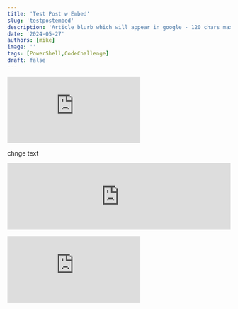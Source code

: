 ```yaml
---
title: 'Test Post w Embed'
slug: 'testpostembed'
description: 'Article blurb which will appear in google - 120 chars max'
date: '2024-05-27'
authors: [mike]
image: ''
tags: [PowerShell,CodeChallenge]
draft: false
---
```




<p><iframe src="https://www.youtube.com/embed/NpEaa2P7qZI" loading="lazy" frameborder="0" allowfullscreen></iframe></p>


chnge text

<script src="https://meiro-prod.fra1.digitaloceanspaces.com/iframeResizer.min.js"></script>
<iframe id="meiro_8081374" src="https://go.meiro.cc/8081374" width="100%" frameborder="0"></iframe>
<script>
  iFrameResize({
    checkOrigin: false,
    heightCalculationMethod: 'grow',
  }, '#meiro_8081374');
</script>


<p><iframe src="https://go.meiro.cc/8081374" loading="lazy" frameborder="0" allowfullscreen></iframe></p>